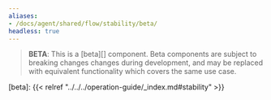 ```yaml
---
aliases:
- /docs/agent/shared/flow/stability/beta/
headless: true
---
```


> **BETA**: This is a [beta][] component. Beta components are subject to breaking
> changes changes during development, and may be replaced with equivalent
> functionality which covers the same use case.

[beta]: {{< relref "../../../operation-guide/_index.md#stability" >}}
